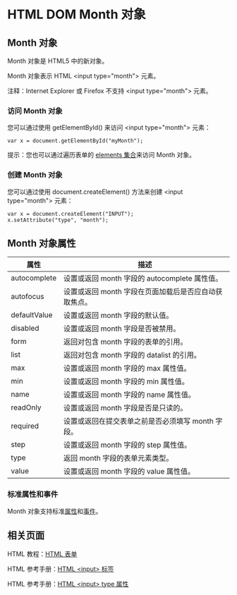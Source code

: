 # HTML DOM Month 对象

## Month 对象

Month 对象是 HTML5 中的新对象。

Month 对象表示 HTML &lt;input type="month"&gt; 元素。

注释：Internet Explorer 或 Firefox 不支持 &lt;input type="month"&gt; 元素。

### 访问 Month 对象

您可以通过使用 getElementById() 来访问 &lt;input type="month"&gt; 元素：

```
var x = document.getElementById("myMonth");
```



提示：您也可以通过遍历表单的 [elements 集合](/jsref/coll_form_elements.asp "HTML DOM elements 集合")来访问 Month 对象。

### 创建 Month 对象

您可以通过使用 document.createElement() 方法来创建 &lt;input type="month"&gt; 元素：

```
var x = document.createElement("INPUT");
x.setAttribute("type", "month");

```



## Month 对象属性

| 属性 | 描述 |
| --- | --- |
| autocomplete | 设置或返回 month 字段的 autocomplete 属性值。 |
| autofocus | 设置或返回 month 字段在页面加载后是否应自动获取焦点。 |
| defaultValue | 设置或返回 month 字段的默认值。 |
| disabled | 设置或返回 month 字段是否被禁用。 |
| form | 返回对包含 month 字段的表单的引用。 |
| list | 返回对包含 month 字段的 datalist 的引用。 |
| max | 设置或返回 month 字段的 max 属性值。 |
| min | 设置或返回 month 字段的 min 属性值。 |
| name | 设置或返回 month 字段的 name 属性值。 |
| readOnly | 设置或返回 month 字段是否是只读的。 |
| required | 设置或返回在提交表单之前是否必须填写 month 字段。 |
| step | 设置或返回 month 字段的 step 属性值。 |
| type | 返回 month 字段的表单元素类型。 |
| value | 设置或返回 month 字段的 value 属性值。 |

### 标准属性和事件

Month 对象支持标准[属性](/jsref/dom_obj_all.asp "HTML DOM Element 对象")和[事件](/jsref/dom_obj_event.asp "HTML DOM Event 对象")。

## 相关页面

HTML 教程：[HTML 表单](/html/html_forms.asp)

HTML 参考手册：[HTML &lt;input&gt; 标签](/tags/tag_input.asp)

HTML 参考手册：[HTML &lt;input&gt; type 属性](/tags/att_input_type.asp)

